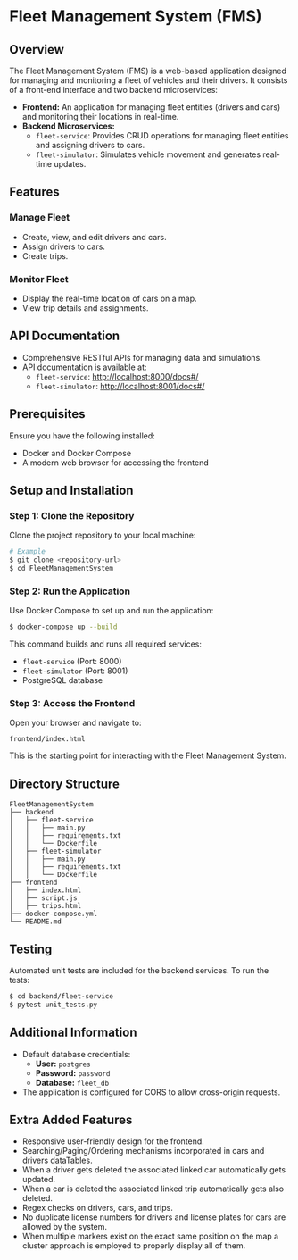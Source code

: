 # Fleet Management System (FMS)

## Overview
The Fleet Management System (FMS) is a web-based application designed for managing and monitoring a fleet of vehicles and their drivers. It consists of a front-end interface and two backend microservices:

- **Frontend:** An application for managing fleet entities (drivers and cars) and monitoring their locations in real-time.
- **Backend Microservices:**
  - `fleet-service`: Provides CRUD operations for managing fleet entities and assigning drivers to cars.
  - `fleet-simulator`: Simulates vehicle movement and generates real-time updates.

## Features
### Manage Fleet
- Create, view, and edit drivers and cars.
- Assign drivers to cars.
- Create trips.

### Monitor Fleet
- Display the real-time location of cars on a map.
- View trip details and assignments.

## API Documentation
- Comprehensive RESTful APIs for managing data and simulations.
- API documentation is available at:
  - `fleet-service`: [http://localhost:8000/docs#/](http://localhost:8000/docs#/)
  - `fleet-simulator`: [http://localhost:8001/docs#/](http://localhost:8001/docs#/)

## Prerequisites
Ensure you have the following installed:
- Docker and Docker Compose
- A modern web browser for accessing the frontend

## Setup and Installation
### Step 1: Clone the Repository
Clone the project repository to your local machine:
```bash
# Example
$ git clone <repository-url>
$ cd FleetManagementSystem
```

### Step 2: Run the Application
Use Docker Compose to set up and run the application:
```bash
$ docker-compose up --build
```

This command builds and runs all required services:
- `fleet-service` (Port: 8000)
- `fleet-simulator` (Port: 8001)
- PostgreSQL database

### Step 3: Access the Frontend
Open your browser and navigate to:
```
frontend/index.html
```
This is the starting point for interacting with the Fleet Management System.

## Directory Structure
```
FleetManagementSystem
├── backend
│   ├── fleet-service
│   │   ├── main.py
│   │   ├── requirements.txt
│   │   └── Dockerfile
│   ├── fleet-simulator
│   │   ├── main.py
│   │   ├── requirements.txt
│   │   └── Dockerfile
├── frontend
│   ├── index.html
│   ├── script.js
│   ├── trips.html
├── docker-compose.yml
└── README.md
```

## Testing
Automated unit tests are included for the backend services. To run the tests:
```bash
$ cd backend/fleet-service
$ pytest unit_tests.py
```

## Additional Information
- Default database credentials:
  - **User:** `postgres`
  - **Password:** `password`
  - **Database:** `fleet_db`
- The application is configured for CORS to allow cross-origin requests.

## Extra Added Features
- Responsive user-friendly design for the frontend.
- Searching/Paging/Ordering mechanisms incorporated in cars and drivers dataTables.
- When a driver gets deleted the associated linked car automatically gets updated.
- When a car is deleted the associated linked trip automatically gets also deleted.
- Regex checks on drivers, cars, and trips.
- No duplicate license numbers for drivers and license plates for cars are allowed by the system.
- When multiple markers exist on the exact same position on the map a cluster approach is employed to properly display all of them.


